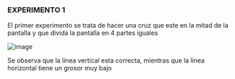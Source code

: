 ### EXPERIMENTO 1

El primer experimento se trata de hacer una cruz que este en la mitad de la pantalla y que divida la pantalla en 4 partes iguales

![image](https://github.com/user-attachments/assets/5b956bdb-f8dc-4158-b2ae-246c4714ebfb)

Se observa que la linea vertical esta correcta, mientras que la linea horizontal tiene un grosor muy bajo
